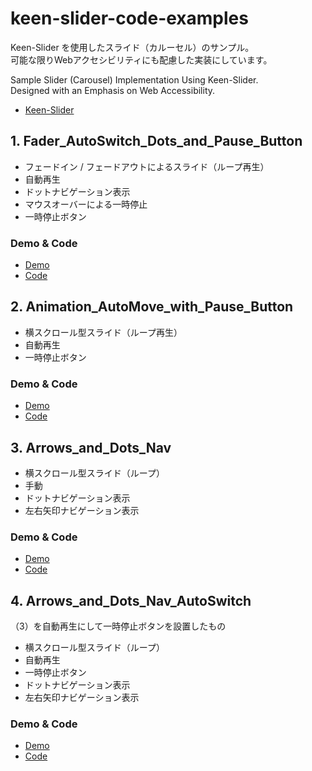 # keen-slider-code-examples
Keen-Slider を使用したスライド（カルーセル）のサンプル。  
可能な限りWebアクセシビリティにも配慮した実装にしています。

Sample Slider (Carousel) Implementation Using Keen-Slider.  
Designed with an Emphasis on Web Accessibility.

- [Keen-Slider](https://keen-slider.io/)
## 1. Fader_AutoSwitch_Dots_and_Pause_Button
- フェードイン / フェードアウトによるスライド（ループ再生）
- 自動再生
- ドットナビゲーション表示
- マウスオーバーによる一時停止
- 一時停止ボタン
### Demo & Code
- [Demo](https://burnworks.github.io/keen-slider-code-examples/Fader_AutoSwitch_Dots_and_Pause_Button/)
- [Code](./docs/Fader_AutoSwitch_Dots_and_Pause_Button)
## 2. Animation_AutoMove_with_Pause_Button
- 横スクロール型スライド（ループ再生）
- 自動再生
- 一時停止ボタン
### Demo & Code
- [Demo](https://burnworks.github.io/keen-slider-code-examples/Animation_AutoMove_with_Pause_Button/)
- [Code](./docs/Animation_AutoMove_with_Pause_Button)
## 3. Arrows_and_Dots_Nav
- 横スクロール型スライド（ループ）
- 手動
- ドットナビゲーション表示
- 左右矢印ナビゲーション表示
### Demo & Code
- [Demo](https://burnworks.github.io/keen-slider-code-examples/Arrows_and_Dots_Nav/)
- [Code](./docs/Arrows_and_Dots_Nav)
## 4. Arrows_and_Dots_Nav_AutoSwitch
（3）を自動再生にして一時停止ボタンを設置したもの
- 横スクロール型スライド（ループ）
- 自動再生
- 一時停止ボタン
- ドットナビゲーション表示
- 左右矢印ナビゲーション表示
### Demo & Code
- [Demo](https://burnworks.github.io/keen-slider-code-examples/Arrows_and_Dots_Nav_AutoSwitch/)
- [Code](./docs/Arrows_and_Dots_Nav_AutoSwitch)
